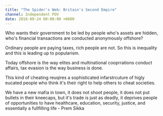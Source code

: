 ```yaml
---
title: "The Spider's Web: Britain's Second Empire"
channel: Independent POV
date: 2018-09-24 00:00:00 +0600
---
```


Who wants their government to be led by people who's assets are hidden, who's financial transactions are conducted anonymously offshore?

Ordinary people are paying taxes, rich people are not. So this is inequality and this is leading up to popularism.

Today offshore is the way elites and multinational cooprrations conduct affairs, tax evasion is the way business is done.

This kind of cheating reuqires a sophisticated infarstrcuture of higly eucated people who think it's their right to help others to cheat societies.

We have a new mafia in town, it does not shoot people, it does not put bullets in their kneecaps, but it's trade is just as deadly, it deprives people of opportunities to have healthcare, education, security, justice, and essentially a fullfilling life - Prem Sikka
